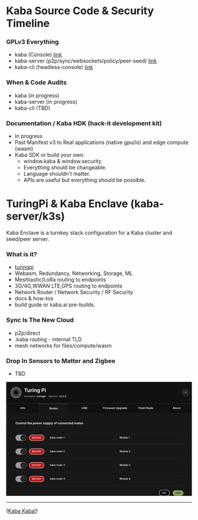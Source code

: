 # Kaba Source Code & Security Timeline

### GPLv3 Everything

- kaba (Console) [link](https://github.com/kaba-labs)
- kaba-server (p2p/sync/websockets/policy/peer-seed) [link](https://github.com/kaba-labs)
- kaba-cli (headless-console) [link](https://github.com/kaba-labs)

### When & Code Audits

- kaba (in progress)
- kaba-server (in progress)
- kaba-cli (TBD)

### Documentation / Kaba HDK (hack-it development kit)

- In progress
- Past Manifest v3 to Real applications (native gpu/io) and edge compute (wasm)
- Kaba SDK or build your own.
  * window.kaba & window.security
  * Everything should be changeable.
  * Language shouldn't matter.
  * APIs are useful but everything should be possible.

# TuringPi & Kaba Enclave (kaba-server/k3s)

Kaba Enclave is a turnkey stack configuration for a Kaba cluster and seed/peer server.

### What is it?

- [turingpi](https://turingpi.com/)
- Webasm, Redundancy, Networking, Storage, ML
- Meshtastic/LoRa routing to endpoints
- 3G/4G,WWAN LTE,GPS routing to endpoints
- Network Router / Network Security / RF Security
- docs & how-tos
- build guide or kaba.ai pre-builds.
  
### Sync Is The New Cloud

- p2p/direct
- .kaba routing - internal TLD
- mesh networks for files/compute/wasm

 ### Drop In Sensors to Matter and Zigbee

 - TBD

![kaba-server-turing-pi](https://github.com/kaba-labs/.github/blob/main/profile/images/kaba-server-turing-pi.png?raw=true)


---

([Kaba Kaba!](https://kaba.ai))

